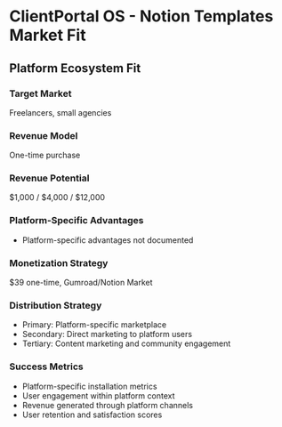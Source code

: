 # ClientPortal OS - Notion Templates Market Fit

## Platform Ecosystem Fit

### Target Market
Freelancers, small agencies

### Revenue Model
One-time purchase

### Revenue Potential
$1,000 / $4,000 / $12,000

### Platform-Specific Advantages
- Platform-specific advantages not documented

### Monetization Strategy
$39 one-time, Gumroad/Notion Market

### Distribution Strategy
- Primary: Platform-specific marketplace
- Secondary: Direct marketing to platform users
- Tertiary: Content marketing and community engagement

### Success Metrics
- Platform-specific installation metrics
- User engagement within platform context
- Revenue generated through platform channels
- User retention and satisfaction scores
